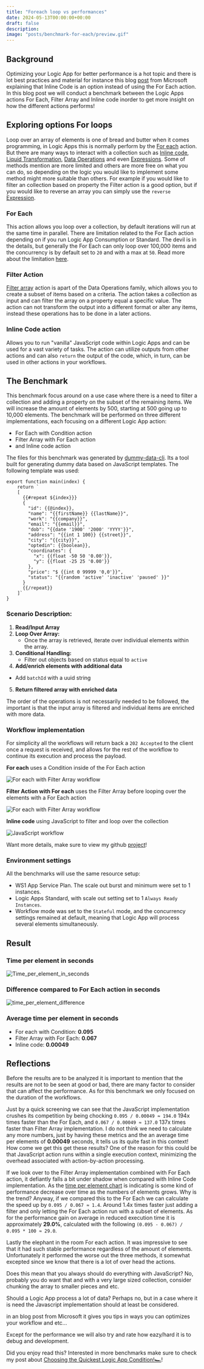 ```yaml
---
title: "Foreach loop vs performances"
date: 2024-05-13T00:00:00+00:00
draft: false
description: 
image: "posts/benchmark-for-each/preview.gif"
---
```


## Background
Optimizing your Logic App for better performance is a hot topic and there is lot best practices and material for instance this blog [post](https://techcommunity.microsoft.com/t5/azure-integration-services-blog/using-inline-code-instead-of-a-foreach-loop-for-better/ba-p/3369587) from Microsoft explaining that Inline Code is an option instead of using the For Each action. In this blog post we will conduct a benchmark between the Logic Apps actions For Each, Filter Array and Inline code inorder to get more insight on how the different actions performs! 

## Exploring options For loops
Loop over an array of elements is one of bread and butter when it comes programming, in Logic Apps this is normally perform by the [For each](https://learn.microsoft.com/en-us/azure/logic-apps/logic-apps-control-flow-loops?tabs=consumption#foreach-loop) action. But there are many ways to interact with a collection such as [Inline code](https://learn.microsoft.com/en-us/azure/logic-apps/logic-apps-add-run-inline-code?tabs=consumption), [Liquid Transformation](https://learn.microsoft.com/en-us/azure/logic-apps/logic-apps-enterprise-integration-liquid-transform?tabs=consumption), [Data Operations](https://learn.microsoft.com/en-us/azure/logic-apps/logic-apps-perform-data-operations?tabs=consumption) and even [Expressions](https://learn.microsoft.com/en-us/azure/logic-apps/workflow-definition-language-functions-reference). Some of methods mention are more limited and others are more free on what you can do, so depending on the logic you would like to implement some method might more suitable than others. 
For example if you would like to filter an collection based on property the Filter action is a good option, but if you would like to reverse an array you can simply use the `reverse` [Expression](https://learn.microsoft.com/en-us/azure/logic-apps/workflow-definition-language-functions-reference#reverse).

### For Each
This action allows you loop over a collection, by default iterations will run at the same time in parallel. There are limitation related to the For Each action depending on if you run Logic App Consumption or Standard. The devil is in the details, but generally the For Each can only loop over 100,000 items and the concurrency is by default set to `20` and with a max at `50`. Read more about the limitation [here](https://learn.microsoft.com/en-us/azure/logic-apps/logic-apps-limits-and-config?tabs=consumption#looping-debatching-limits).

### Filter Action
[Filter array]() action is apart of the Data Operations family, which allows you to create a subset of items based on a criteria. The action takes a collection as input and can filter the array on a property equal a specific value. The action can not transform the output into a different format or alter any items, instead these operations has to be done in a later actions.  

### Inline Code action
Allows you to run "vanilla" JavaScript code within Logic Apps and can be used for a vast variety of tasks. The action can utilize outputs from other actions and can also `return` the output of the code, which, in turn, can be used in other actions in your workflows.

## The Benchmark
This benchmark focus around on a use case where there is a need to filter a collection and adding a property on the subset of the remaining items. We will increase the amount of elements by 500, starting at 500 going up to 10,000 elements. The benchmark will be performed on three different implementations, each focusing on a different Logic App action:
- For Each with Condition action
- Filter Array with For Each action
- and Inline code action

The files for this benchmark was generated by [dummy-data-cli](https://github.com/antonidag/dummy-data-cli). Its a tool built for generating dummy data based on JavaScript templates. The following template was used: 
```
export function main(index) {
    return `
    [
      {{#repeat ${index}}}
      {
        "id": {{@index}},
        "name": "{{firstName}} {{lastName}}",
        "work": "{{company}}",
        "email": "{{email}}",
        "dob": "{{date '1900' '2000' 'YYYY'}}",
        "address": "{{int 1 100}} {{street}}",
        "city": "{{city}}",
        "optedin": {{boolean}},
        "coordinates": {
          "x": {{float -50 50 '0.00'}},
          "y": {{float -25 25 '0.00'}}
        },
        "price": "$ {{int 0 99999 '0,0'}}",
        "status": "{{random 'active' 'inactive' 'paused' }}"
      }
      {{/repeat}}
    ]`
}
``` 

### Scenario Description:
1. **Read/Input Array**
2. **Loop Over Array:**
   - Once the array is retrieved, iterate over individual elements within the array.
3. **Conditional Handling:**
   - Filter out objects based on status equal to `active`
4. **Add/enrich elements with additional data**
  - Add `batchId` with a uuid string
5. **Return filtered array with enriched data**

The order of the operations is not necessarily needed to be followed, the important is that the input array is filtered and individual items are enriched with more data.

### Workflow implementation
For simplicity all the workflows will return back a `202 Accepted` to the client once a request is received, and allows for the rest of the workflow to continue its execution and process the payload. 

__For each__ uses a Condition inside of the For Each action 

![For each with Filter Array workflow](For_each.png)

__Filter Action with For each__ uses the Filter Array before looping over the elements with a For Each action

![For each with Filter Array workflow](For_each_with_FilterArray.png)

__Inline code__ using JavaScript to filter and loop over the collection

![JavaScript workflow](JavsScript.png)


Want more details, make sure to view my github [project](https://github.com/antonidag/logic-app-for-each-benchmark)!

### Environment settings
All the benchmarks will use the same resource setup: 
- WS1 App Service Plan. The scale out burst and minimum were set to 1 instances.
- Logic Apps Standard, with scale out setting set to 1 `Always Ready Instances`. 
- Workflow mode was set to the `Stateful` mode, and the concurrency settings remained at default, meaning that Logic App will process several elements simultaneously.

## Result

### Time per element in seconds
![Time_per_element_in_seconds](time_per_element.svg)
### Difference compared to For Each action in seconds
![time_per_element_difference](time_per_element_difference.svg)
### Average time per element in seconds
- For each with Condition: __0.095__
- Filter Array with For Each: __0.067__
- Inline code: __0.00049__

## Reflections

Before the results are to be analyzed it is important to mention that the results are not to be seen at good or bad, there are many factor to consider that can affect the performance. As for this benchmark we only focused on the duration of the workflows.

Just by a quick screening we can see that the JavaScript implementation crushes its competition by being chocking `0.095 / 0.00049 ≈ 194.0` 194x times faster than the For Each, and `0.067 / 0.00049 ≈ 137.0` 137x times faster than Filter Array implementation. I do not think we need to calculate any more numbers, just by having these metrics and the an average time per elements of __0.00049__ seconds, it tells us its quite fast in this context! How come we get this get these results? One of the reason for this could be that JavaScript action runs within a single execution context, minimizing the overhead associated with action-by-action processing.

If we look over to the Filter Array implementation combined with For Each action, it defiantly falls a bit under shadow when compared with Inline Code implementation. As the [time per element chart](#time-per-element-in-seconds) is indicating is some kind of performance decrease over time as the numbers of elements grows. Why is the trend? 
Anyway, if we compared this to the For Each we can calculate the speed up by `0.095 / 0.067 ≈ 1.4`. Around 1.4x times faster just adding a filter and only letting the For Each action run with a subset of elements. As for the performance gain on average in reduced execution time it is approximately __29.0%__, calculated with the following `(0.095 - 0.067) / 0.095 * 100 ≈ 29.0`.

Lastly the elephant in the room For each action. It was impressive to see that it had such stable performance regardless of the amount of elements. Unfortunately it performed the worse out the three methods, it somewhat excepted since we know that there is a lot of over head the actions.  

Does this mean that you always should do everything with JavaScript? No, probably you do want that and with a very large sized collection, consider chunking the array to smaller pieces and etc. 

Should a Logic App process a lot of data? Perhaps no, but in a case where it is need the Javascript implementation should at least be considered. 


in an blog post from Microsoft it gives you tips in ways you can optimizes your workflow and etc...


Except for the performance we will also try and rate how eazy/hard it is to debug and development.

Did you enjoy read this? Interested in more benchmarks make sure to check my post about [Choosing the Quickest Logic App Condition!🏎️](/posts/benchmark-condition)!

